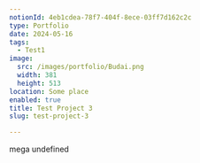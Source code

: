 ```yaml
---
notionId: 4eb1cdea-78f7-404f-8ece-03ff7d162c2c
type: Portfolio
date: 2024-05-16
tags:
  - Test1
image:
  src: /images/portfolio/Budai.png
  width: 381
  height: 513
location: Some place
enabled: true
title: Test Project 3
slug: test-project-3

---
```

mega undefined